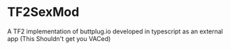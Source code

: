 # TF2SexMod
A TF2 implementation of buttplug.io developed in typescript as an external app (This Shouldn't get you VACed)
